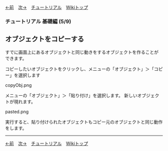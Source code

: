 

[←前](./tr-basic04.html)&emsp;[次→](./tr-basic06.html)&emsp;[チュートリアル](./tutorial.html)&emsp;[Wikiトップ](./)

### チュートリアル 基礎編 (5/9)
## オブジェクトをコピーする

すでに画面上にあるオブジェクトと同じ動きをするオブジェクトを作ることができます。

コピーしたいオブジェクトをクリックし、メニューの「オブジェクト」＞「コピー」を選択します

copyObj.png

メニューの「オブジェクト」＞「貼り付け」を選択します。 新しいオブジェクトが現れます。

pasted.png

実行すると、貼り付けられたオブジェクトもコピー元のオブジェクトと同じ動作をします。

***

[←前](./tr-basic04.html)&emsp;[次→](./tr-basic06.html)&emsp;[チュートリアル](./tutorial.html)&emsp;[Wikiトップ](./)
